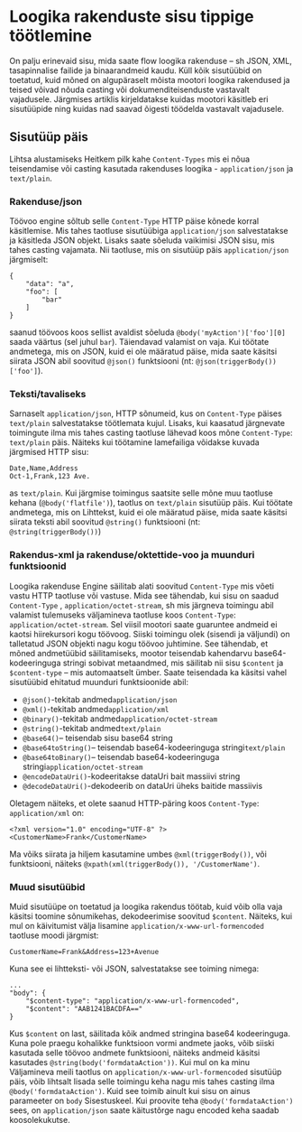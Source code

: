 <properties
   pageTitle="Loogika rakenduste sisu tippige töötlemine | Microsoft Azure'i"
   description="Mõista, kuidas loogika rakenduste tegeleb kujundus ja käitusaja sisutüübid"
   services="logic-apps"
   documentationCenter=".net,nodejs,java"
   authors="jeffhollan"
   manager="dwrede"
   editor=""/>

<tags
   ms.service="logic-apps"
   ms.devlang="multiple"
   ms.topic="article"
   ms.tgt_pltfrm="na"
   ms.workload="integration"
   ms.date="10/18/2016"
   ms.author="jehollan"/>

# <a name="logic-apps-content-type-handling"></a>Loogika rakenduste sisu tippige töötlemine

On palju erinevaid sisu, mida saate flow loogika rakenduse – sh JSON, XML, tasapinnalise failide ja binaarandmeid kaudu.  Küll kõik sisutüübid on toetatud, kuid mõned on algupäraselt mõista mootori loogika rakendused ja teised võivad nõuda casting või dokumenditeisenduste vastavalt vajadusele.  Järgmises artiklis kirjeldatakse kuidas mootori käsitleb eri sisutüüpide ning kuidas nad saavad õigesti töödelda vastavalt vajadusele.

## <a name="content-type-header"></a>Sisutüüp päis

Lihtsa alustamiseks Heitkem pilk kahe `Content-Types` mis ei nõua teisendamise või casting kasutada rakenduses loogika - `application/json` ja `text/plain`.

### <a name="applicationjson"></a>Rakenduse/json

Töövoo engine sõltub selle `Content-Type` HTTP päise kõnede korral käsitlemise.  Mis tahes taotluse sisutüübiga `application/json` salvestatakse ja käsitleda JSON objekt.  Lisaks saate sõeluda vaikimisi JSON sisu, mis tahes casting vajamata.  Nii taotluse, mis on sisutüüp päis `application/json ` järgmiselt:

```
{
    "data": "a",
    "foo": [
        "bar"
    ]
}
```

saanud töövoos koos sellist avaldist sõeluda `@body('myAction')['foo'][0]` saada väärtus (sel juhul `bar`).  Täiendavad valamist on vaja.  Kui töötate andmetega, mis on JSON, kuid ei ole määratud päise, mida saate käsitsi siirata JSON abil soovitud `@json()` funktsiooni (nt: `@json(triggerBody())['foo']`).

### <a name="textplain"></a>Teksti/tavaliseks

Sarnaselt `application/json`, HTTP sõnumeid, kus on `Content-Type` päises `text/plain` salvestatakse töötlemata kujul.  Lisaks, kui kaasatud järgnevate toimingute ilma mis tahes casting taotluse lähevad koos mõne `Content-Type`: `text/plain` päis.  Näiteks kui töötamine lamefailiga võidakse kuvada järgmised HTTP sisu:

```
Date,Name,Address
Oct-1,Frank,123 Ave.
```

as `text/plain`.  Kui järgmise toimingus saatsite selle mõne muu taotluse kehana (`@body('flatfile')`), taotlus on `text/plain` sisutüüp päis.  Kui töötate andmetega, mis on Lihttekst, kuid ei ole määratud päise, mida saate käsitsi siirata teksti abil soovitud `@string()` funktsiooni (nt: `@string(triggerBody())`)

### <a name="applicationxml-and-applicationoctet-stream-and-converter-functions"></a>Rakendus-xml ja rakenduse/oktettide-voo ja muunduri funktsioonid

Loogika rakenduse Engine säilitab alati soovitud `Content-Type` mis võeti vastu HTTP taotluse või vastuse.  Mida see tähendab, kui sisu on saadud `Content-Type` , `application/octet-stream`, sh mis järgneva toimingu abil valamist tulemuseks väljamineva taotluse koos `Content-Type`: `application/octet-stream`.  Sel viisil mootori saate guaruntee andmeid ei kaotsi hiirekursori kogu töövoog.  Siiski toimingu olek (sisendi ja väljundi) on talletatud JSON objekti nagu kogu töövoo juhtimine.  See tähendab, et mõned andmetüübid säilitamiseks, mootor teisendab kahendarvu base64-kodeeringuga stringi sobivat metaandmed, mis säilitab nii sisu `$content` ja `$content-type` – mis automaatselt ümber.  Saate teisendada ka käsitsi vahel sisutüübid ehitatud muunduri funktsioonide abil:

* `@json()`-tekitab andmed`application/json`
* `@xml()`-tekitab andmed`application/xml`
* `@binary()`-tekitab andmed`application/octet-stream`
* `@string()`-tekitab andmed`text/plain`
* `@base64()`– teisendab sisu base64 string
* `@base64toString()`– teisendab base64-kodeeringuga stringi`text/plain`
* `@base64toBinary()`– teisendab base64-kodeeringuga stringi`application/octet-stream`
* `@encodeDataUri()`-kodeeritakse dataUri bait massiivi string
* `@decodeDataUri()`-dekodeerib on dataUri üheks baitide massiivis

Oletagem näiteks, et olete saanud HTTP-päring koos `Content-Type`: `application/xml` on:

```
<?xml version="1.0" encoding="UTF-8" ?>
<CustomerName>Frank</CustomerName>
```

Ma võiks siirata ja hiljem kasutamine umbes `@xml(triggerBody())`, või funktsiooni, näiteks `@xpath(xml(triggerBody()), '/CustomerName')`.

### <a name="other-content-types"></a>Muud sisutüübid

Muid sisutüüpe on toetatud ja loogika rakendus töötab, kuid võib olla vaja käsitsi toomine sõnumikehas, dekodeerimise soovitud `$content`.  Näiteks, kui mul on käivitumist välja lisamine `application/x-www-url-formencoded` taotluse moodi järgmist:

```
CustomerName=Frank&Address=123+Avenue
```

Kuna see ei lihtteksti- või JSON, salvestatakse see toiming nimega:

```
...
"body": {
    "$content-type": "application/x-www-url-formencoded",
    "$content": "AAB1241BACDFA=="
}
```

Kus `$content` on last, säilitada kõik andmed stringina base64 kodeeringuga.  Kuna pole praegu kohalikke funktsioon vormi andmete jaoks, võib siiski kasutada selle töövoo andmete funktsiooni, näiteks andmeid käsitsi kasutades `@string(body('formdataAction'))`.  Kui mul on ka minu Väljamineva meili taotlus on `application/x-www-url-formencoded` sisutüüp päis, võib lihtsalt lisada selle toimingu keha nagu mis tahes casting ilma `@body('formdataAction')`.  Kuid see toimib ainult kui sisu on ainus parameeter on `body` Sisestuskeel.  Kui proovite teha `@body('formdataAction')` sees, on `application/json` saate käitustõrge nagu encoded keha saadab koosolekukutse.

